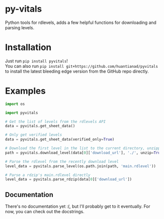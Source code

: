 # py-vitals

Python tools for rdlevels, adds a few helpful functions for downloading and parsing levels.

# Installation

Just run `pip install pyvitals`!\
You can also run `pip install git+https://github.com/huantianad/pyvitals` to install the latest bleeding edge version
from the GitHub repo directly.

# Examples

```python
import os

import pyvitals

# Get the list of levels from the rdlevels API
data = pyvitals.get_sheet_data()

# Only get verified levels
data = pyvitals.get_sheet_data(verified_only=True)

# Download the first level in the list to the current directory, unzipping it in the process
path = pyvitals.download_level(data[0]['download_url'], './', unzip=True)

# Parse the rdlevel from the recently download level
level_data = pyvitals.parse_level(os.path.join(path, 'main.rdlevel'))

# Parse a rdzip's main.rdlevel directly
level_data = pyvitals.parse_rdzip(data[0]['download_url'])
```

## Documentation
There's no documentation yet :(, but I'll probably get to it eventually.
For now, you can check out the docstrings.
